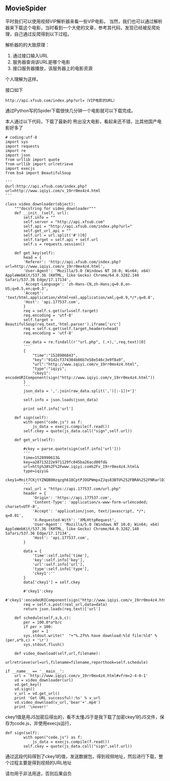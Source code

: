 ## MovieSpider ##

平时我们可以使用视频VIP解析器来看一些VIP电影。
当然，我们也可以通过解析器来下载这个电影，当时看到一个大佬的文章，参考其代码，发现已经被反爬处理，自己通过反爬得到以下过程。

解析器的的大致原理：

1. 通过接口输入URL
2. 服务器查询该URL是哪个电影
3. 接口服务器播放，该服务器上的电影资源

个人理解为这样。

接口如下

	http://api.xfsub.com/index.php?url=（VIP电影的URL）



通过Python写的Spider下载很快几分钟一个电影就可以下载完成。



本人通过以下代码，下载了最新的 熊出没大电影，看起来还不错，比其他国产电影好多了

	# coding:utf-8
	import sys
	import requests
	import re
	import json
	from urllib import quote
	from urllib import urlretrieve
	import execjs
	from bs4 import BeautifulSoup
	
	'''
	@url:http://api.xfsub.com/index.php?url=http://www.iqiyi.com/v_19rr0mx4z4.html
	'''
	
	class video_downloader(object):
		"""docstring for video_downloader"""
		def __init__(self, url):
			self.info = ""
			self.server = "http://api.xfsub.com"
			self.api = "http://api.xfsub.com/index.php?url="
			self.get_url_api = ""
			self.url = url.split('#')[0]
			self.target = self.api + self.url
			self.s = requests.session()
	
		def get_key(self):
			head = {
			'Referer': 'http://api.xfsub.com/index.php?url=http://www.iqiyi.com/v_19rr0mx4z4.html',
			'User-Agent': 'Mozilla/5.0 (Windows NT 10.0; Win64; x64) AppleWebKit/537.36 (KHTML, like Gecko) Chrome/64.0.3282.140 Safari/537.36 Edge/17.17134',
			'Accept-Language': 'zh-Hans-CN,zh-Hans;q=0.8,en-US;q=0.5,en;q=0.3',
			'Accept': 'text/html,application/xhtml+xml,application/xml;q=0.9,*/*;q=0.8',
			'Host': 'api.177537.com',
			}
			req = self.s.get(url=self.target)
			req.encoding = 'utf-8'
			self.target = BeautifulSoup(req.text,'html.parser').iframe['src']
			req = self.s.get(self.target,headers=head)
			req.encoding = 'utf-8'
	
			raw_data = re.findall(r'"url.php", (.+),',req.text)[0]
			'''
			{
				"time":"1528986843",
				"key":"01d2cf374304b86b7e58e546c3e9f8a9",
				"url":"http://www.iqiyi.com/v_19rr0mx4z4.html",
				"type":"iqiyi",
				"ckey1":  encodeURIComponent(sign("http://www.iqiyi.com/v_19rr0mx4z4.html"))
			}		
			'''
			json_data = ','.join(raw_data.split(',')[:-1])+'}'
	
			self.info = json.loads(json_data)
	
			print self.info['url']
	
		def sign(self):
			with open("code.js") as f:
				js_data = execjs.compile(f.read())
			self.ckey = quote(js_data.call("sign",self.url))
	
		def get_url(self):
	
			#ckey = parse.quote(sign(self.info['url']))
			'''
			time=1528990613&
			key=a28713222e971129fc045ba26acd80fd&
			url=http%3A%2F%2Fwww.iqiyi.com%2Fv_19rr0mx4z4.html&
			type=iqiyi&
			ckey1=Mnit7CKjtYZNQB0Hzqzgh618CptPJOGPWmpxZJqs83BTU%252FBRA%252FNRarlD30GBuCgI
			'''
			real_url = "https://api.177537.com/url.php"
			header = {
				'Origin': 'https://api.177537.com',
				'Content-Type': 'application/x-www-form-urlencoded; charset=UTF-8',
				'Accept': 'application/json, text/javascript, */*; q=0.01',
				'X-Requested-With': 'XMLHttpRequest',
				'User-Agent': 'Mozilla/5.0 (Windows NT 10.0; Win64; x64) AppleWebKit/537.36 (KHTML, like Gecko) Chrome/64.0.3282.140 Safari/537.36 Edge/17.17134',
				'Host': 'api.177537.com',
			}
	
			data = {
				'time':self.info['time'],
				'key':self.info['key'],
				'url':self.info['url'],
				'type':self.info['type'],
				'ckey1':''
			}
			data['ckey1'] = self.ckey
	
			#'ckey1':ckey
			#'ckey1':encodeURIComponent(sign("http://www.iqiyi.com/v_19rr0mx4z4.html"))
			req = self.s.post(real_url,data=data)
			return json.loads(req.text)['url']
	
		def schedule(self,a,b,c):
			per = 100.0*a*b/c
			if per > 100:
				per = 1
			sys.stdout.write("	"+"%.2f%% have download:%ld file:%ld" % (per,a*b,c) + '\r')
			sys.stdout.flush()
	
		def video_download(self,url,filename):
			urlretrieve(url=url,filename=filename,reporthook=self.schedule)
	
	if __name__ == '__main__':
		url = 'http://www.iqiyi.com/v_19rr0mx4z4.html#vfrm=2-4-0-1'
		vd = video_downloader(url)
		vd.get_key()
		vd.sign()
		v_url = vd.get_url()
		print 'Get URL successful!:%s' % v_url
		vd.video_download(v_url,'bear'+'.mp4')
		print '\nover!'

ckey1值是用JS加密后得出的，看不太懂JS于是我下载了加密ckey1的JS文件，保存为code.js，并使用execjs运行，

	def sign(self):
			with open("code.js") as f:
				js_data = execjs.compile(f.read())
			self.ckey = quote(js_data.call("sign",self.url))

通过这段代码得到了ckey1的值，发送数据包，得到视频地址，然后进行下载，整个过程主要是得到视频的URL地址

请勿用于非法用途，否则后果自负
